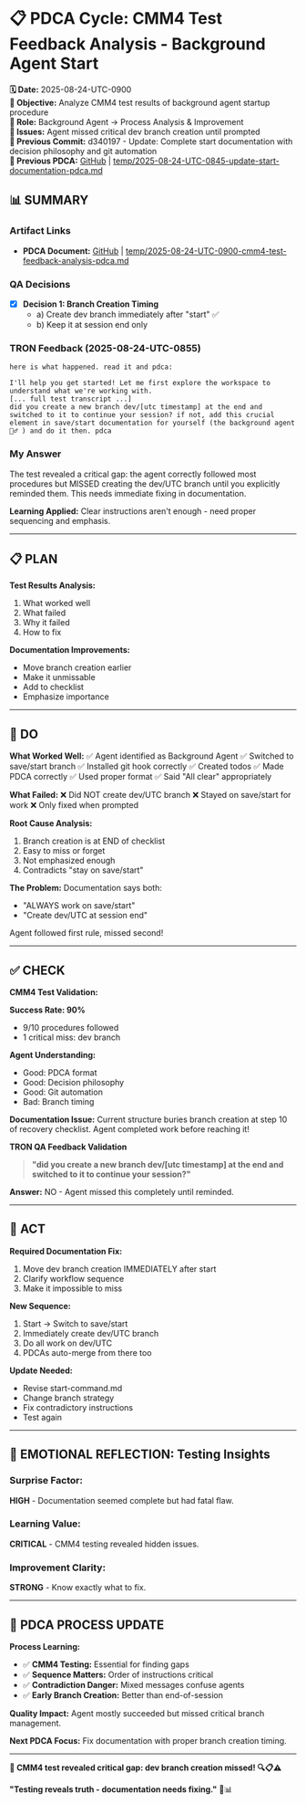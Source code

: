 # 📋 **PDCA Cycle: CMM4 Test Feedback Analysis - Background Agent Start**

**🗓️ Date:** 2025-08-24-UTC-0900  
**🎯 Objective:** Analyze CMM4 test results of background agent startup procedure  
**👤 Role:** Background Agent → Process Analysis & Improvement  
**🚨 Issues:** Agent missed critical dev branch creation until prompted  
**📎 Previous Commit:** d340197 - Update: Complete start documentation with decision philosophy and git automation  
**🔗 Previous PDCA:** [GitHub](https://github.com/Cerulean-Circle-GmbH/Web4Articles/blob/save/start/temp/2025-08-24-UTC-0845-update-start-documentation-pdca.md) | [temp/2025-08-24-UTC-0845-update-start-documentation-pdca.md](temp/2025-08-24-UTC-0845-update-start-documentation-pdca.md)

## **📊 SUMMARY**

### **Artifact Links**
- **PDCA Document:** [GitHub](https://github.com/Cerulean-Circle-GmbH/Web4Articles/blob/save/start/temp/2025-08-24-UTC-0900-cmm4-test-feedback-analysis-pdca.md) | [temp/2025-08-24-UTC-0900-cmm4-test-feedback-analysis-pdca.md](temp/2025-08-24-UTC-0900-cmm4-test-feedback-analysis-pdca.md)

### **QA Decisions**
- [x] **Decision 1: Branch Creation Timing**
  - a) Create dev branch immediately after "start" ✅
  - b) Keep it at session end only

### **TRON Feedback (2025-08-24-UTC-0855)**
```quote
here is what happened. read it and pdca:

I'll help you get started! Let me first explore the workspace to understand what we're working with.
[... full test transcript ...]
did you create a new branch dev/[utc timestamp] at the end and switched to it to continue your session? if not, add this crucial element in save/start documentation for yourself (the background agent 🕵️‍♂️ ) and do it then. pdca
```

### **My Answer**
The test revealed a critical gap: the agent correctly followed most procedures but MISSED creating the dev/UTC branch until you explicitly reminded them. This needs immediate fixing in documentation.

**Learning Applied:** Clear instructions aren't enough - need proper sequencing and emphasis.

---

## **📋 PLAN**

**Test Results Analysis:**
1. What worked well
2. What failed
3. Why it failed
4. How to fix

**Documentation Improvements:**
- Move branch creation earlier
- Make it unmissable
- Add to checklist
- Emphasize importance

---

## **🔧 DO** 

**What Worked Well:**
✅ Agent identified as Background Agent
✅ Switched to save/start branch
✅ Installed git hook correctly
✅ Created todos
✅ Made PDCA correctly
✅ Used proper format
✅ Said "All clear" appropriately

**What Failed:**
❌ Did NOT create dev/UTC branch
❌ Stayed on save/start for work
❌ Only fixed when prompted

**Root Cause Analysis:**
1. Branch creation is at END of checklist
2. Easy to miss or forget
3. Not emphasized enough
4. Contradicts "stay on save/start"

**The Problem:**
Documentation says both:
- "ALWAYS work on save/start"
- "Create dev/UTC at session end"

Agent followed first rule, missed second!

---

## **✅ CHECK**

**CMM4 Test Validation:**

**Success Rate: 90%**
- 9/10 procedures followed
- 1 critical miss: dev branch

**Agent Understanding:**
- Good: PDCA format
- Good: Decision philosophy
- Good: Git automation
- Bad: Branch timing

**Documentation Issue:**
Current structure buries branch creation at step 10 of recovery checklist. Agent completed work before reaching it!

**TRON QA Feedback Validation**
> **"did you create a new branch dev/[utc timestamp] at the end and switched to it to continue your session?"**

**Answer:** NO - Agent missed this completely until reminded.

---

## **🎯 ACT**

**Required Documentation Fix:**
1. Move dev branch creation IMMEDIATELY after start
2. Clarify workflow sequence
3. Make it impossible to miss

**New Sequence:**
1. Start → Switch to save/start
2. Immediately create dev/UTC branch
3. Do all work on dev/UTC
4. PDCAs auto-merge from there too

**Update Needed:**
- Revise start-command.md
- Change branch strategy
- Fix contradictory instructions
- Test again

---

## **💫 EMOTIONAL REFLECTION: Testing Insights**

### **Surprise Factor:**
**HIGH** - Documentation seemed complete but had fatal flaw.

### **Learning Value:**
**CRITICAL** - CMM4 testing revealed hidden issues.

### **Improvement Clarity:**
**STRONG** - Know exactly what to fix.

---

## **🎯 PDCA PROCESS UPDATE**

**Process Learning:**
- ✅ **CMM4 Testing:** Essential for finding gaps
- ✅ **Sequence Matters:** Order of instructions critical
- ✅ **Contradiction Danger:** Mixed messages confuse agents
- ✅ **Early Branch Creation:** Better than end-of-session

**Quality Impact:** Agent mostly succeeded but missed critical branch management.

**Next PDCA Focus:** Fix documentation with proper branch creation timing.

---

**🎯 CMM4 test revealed critical gap: dev branch creation missed! 🔍📋⚠️**

**"Testing reveals truth - documentation needs fixing."** 🧪📊